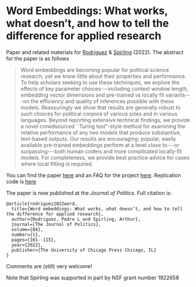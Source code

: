 # Word Embeddings: What works, what doesn’t, and how to tell the difference for applied research

Paper and related materials for [Rodriguez](http://prodriguezsosa.com/) & [Spirling](http://www.arthurspirling.org) (2022).  The abstract for the paper is as follows


> Word embeddings are becoming popular for political science research, yet we know little about their properties and performance. To help scholars seeking to use these techniques, we explore the effects of key parameter choices---including context window length, embedding vector dimensions and pre-trained vs locally fit variants---on the efficiency and quality of inferences possible with these models. Reassuringly we show that results are generally robust to such choices for political corpora of various sizes and in various languages. Beyond reporting extensive technical findings, we provide a novel crowdsourced ``Turing test"-style method for examining the relative performance of any two models that produce substantive, text-based outputs. Our results are encouraging: popular, easily available pre-trained embeddings perform at a level close to---or surpassing---both human coders and more complicated locally-fit models. For completeness, we provide best practice advice for cases where local fitting is required.




You can find the paper [here](https://github.com/ArthurSpirling/EmbeddingsPaper/blob/master/Paper/Embeddings_SpirlingRodriguez.pdf) and an FAQ for the project [here](https://github.com/ArthurSpirling/EmbeddingsPaper/blob/master/Project_FAQ/faq.md).  Replication code is [here](https://github.com/prodriguezsosa/EmbeddingsPaperReplication)

The paper is now published at the *Journal of Politics*. Full citation is:

```
@article{rodriguez2022word,
  title={Word embeddings: What works, what doesn’t, and how to tell the difference for applied research},
  author={Rodriguez, Pedro L and Spirling, Arthur},
  journal={The Journal of Politics},
  volume={84},
  number={1},
  pages={101--115},
  year={2022},
  publisher={The University of Chicago Press Chicago, IL}
}
```

Comments are (still) very welcome! 

Note that Spirling was supported in part by NSF grant number 1922658
